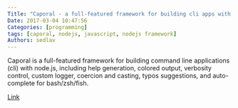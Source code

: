 ```yaml
---
Title: "Caporal - a full-featured framework for building cli apps with node.js"
Date: 2017-03-04 10:47:56
Categories: [programming]
tags: [caporal, nodejs, javascript, nodejs framework]
Authors: sedlav
---
```


Caporal is a full-featured framework for building command line applications (cli) with node.js, including help generation, colored output, verbosity control, custom logger, coercion and casting, typos suggestions, and auto-complete for bash/zsh/fish.

[Link](https://github.com/mattallty/Caporal.js)
